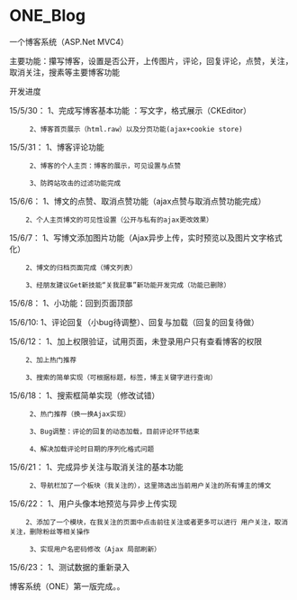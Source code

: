# ONE_Blog

一个博客系统（ASP.Net MVC4）

主要功能：攥写博客，设置是否公开，上传图片，评论，回复评论，点赞，关注，取消关注，搜素等主要博客功能



开发进度

15/5/30：
         1、完成写博客基本功能 ：写文字，格式展示（CKEditor）

         2、博客首页展示（html.raw）以及分页功能(ajax+cookie store)


15/5/31：
         1、博客评论功能

         2、博客的个人主页：博客的展示，可见设置与点赞

         3、防跨站攻击的过滤功能完成


15/6/6：
        1、博文的点赞、取消点赞功能（ajax点赞与取消点赞功能完成）

        2、个人主页博文的可见性设置（公开与私有的ajax更改效果）

15/6/7：
        1、写博文添加图片功能（Ajax异步上传，实时预览以及图片文字格式化）

        2、博文的归档页面完成（博文列表）

        3、经朋友建议Get新技能“关我屁事”新功能开发完成（功能已删除）

15/6/8：
        1、小功能：回到页面顶部

15/6/10:
        1、评论回复（小bug待调整）、回复与加载（回复的回复待做）

15/6/12：
        1、加上权限验证，试用页面，未登录用户只有查看博客的权限

        2、加上热门推荐

        3、搜索的简单实现（可根据标题，标签，博主关键字进行查询）

15/6/18：
         1、搜索框简单实现（修改试错）

         2、热门推荐（换一换Ajax实现）
  
         3、Bug调整：评论的回复的动态加载，目前评论环节结束

         4、解决加载评论时日期的序列化格式问题

15/6/21：
         1、完成异步关注与取消关注的基本功能


         2、导航栏加了一个板块（我关注的），这里筛选出当前用户关注的所有博主的博文


15/6/22：
        1、用户头像本地预览与异步上传实现


        2、添加了一个模块，在我关注的页面中点击前往关注或者更多可以进行 用户关注，取消关注，删除粉丝等相关操作
        
         3、实现用户名密码修改（Ajax 局部刷新）


15/6/23：
         1、测试数据的重新录入



博客系统（ONE）第一版完成。。


	
